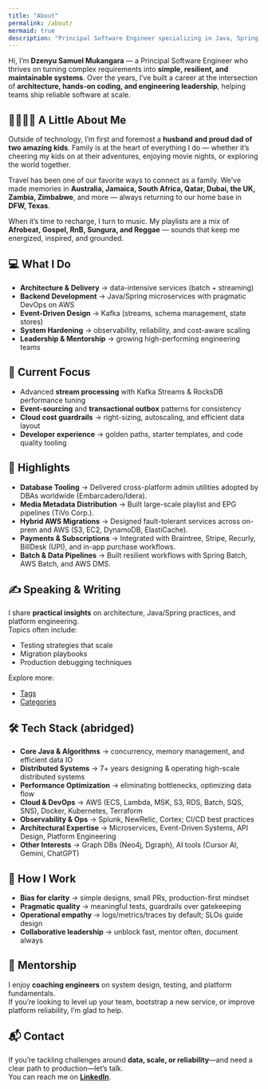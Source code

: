 ```yaml
---
title: "About"
permalink: /about/
mermaid: true
description: "Principal Software Engineer specializing in Java, Spring, Kafka, AWS, and building resilient, high-throughput microservices"
---
```


Hi, I’m **Dzenyu Samuel Mukangara** — a Principal Software Engineer who thrives on turning complex requirements into **simple, resilient, and maintainable systems**. Over the years, I’ve built a career at the intersection of **architecture, hands-on coding, and engineering leadership**, helping teams ship reliable software at scale.

## 👨‍👩‍👧‍👦 A Little About Me
Outside of technology, I’m first and foremost a **husband and proud dad of two amazing kids**. Family is at the heart of everything I do — whether it’s cheering my kids on at their adventures, enjoying movie nights, or exploring the world together.  

Travel has been one of our favorite ways to connect as a family. We’ve made memories in **Australia, Jamaica, South Africa, Qatar, Dubai, the UK, Zambia, Zimbabwe**, and more — always returning to our home base in **DFW, Texas**.  

When it’s time to recharge, I turn to music. My playlists are a mix of **Afrobeat, Gospel, RnB, Sungura, and Reggae** — sounds that keep me energized, inspired, and grounded.

## 💻 What I Do
- **Architecture & Delivery** → data-intensive services (batch + streaming)  
- **Backend Development** → Java/Spring microservices with pragmatic DevOps on AWS  
- **Event-Driven Design** → Kafka (streams, schema management, state stores)  
- **System Hardening** → observability, reliability, and cost-aware scaling  
- **Leadership & Mentorship** → growing high-performing engineering teams  


## 🎯 Current Focus
- Advanced **stream processing** with Kafka Streams & RocksDB performance tuning  
- **Event-sourcing** and **transactional outbox** patterns for consistency  
- **Cloud cost guardrails** → right-sizing, autoscaling, and efficient data layout  
- **Developer experience** → golden paths, starter templates, and code quality tooling  

## 🚀 Highlights
- **Database Tooling** → Delivered cross-platform admin utilities adopted by DBAs worldwide (Embarcadero/Idera).  
- **Media Metadata Distribution** → Built large-scale playlist and EPG pipelines (TiVo Corp.).  
- **Hybrid AWS Migrations** → Designed fault-tolerant services across on-prem and AWS (S3, EC2, DynamoDB, ElastiCache).  
- **Payments & Subscriptions** → Integrated with Braintree, Stripe, Recurly, BillDesk (UPI), and in-app purchase workflows.  
- **Batch & Data Pipelines** → Built resilient workflows with Spring Batch, AWS Batch, and AWS DMS.  

## ✍️ Speaking & Writing
I share **practical insights** on architecture, Java/Spring practices, and platform engineering.  
Topics often include:  
- Testing strategies that scale  
- Migration playbooks  
- Production debugging techniques  

Explore more:  
- [Tags](/tags/)  
- [Categories](/categories/)  

## 🛠 Tech Stack (abridged)
- **Core Java & Algorithms** → concurrency, memory management, and efficient data IO  
- **Distributed Systems** → 7+ years designing & operating high-scale distributed systems  
- **Performance Optimization** → eliminating bottlenecks, optimizing data flow  
- **Cloud & DevOps** → AWS (ECS, Lambda, MSK, S3, RDS, Batch, SQS, SNS), Docker, Kubernetes, Terraform  
- **Observability & Ops** → Splunk, NewRelic, Cortex; CI/CD best practices  
- **Architectural Expertise** → Microservices, Event-Driven Systems, API Design, Platform Engineering  
- **Other Interests** → Graph DBs (Neo4j, Dgraph), AI tools (Cursor AI, Gemini, ChatGPT)  

## 🧭 How I Work
- **Bias for clarity** → simple designs, small PRs, production-first mindset  
- **Pragmatic quality** → meaningful tests, guardrails over gatekeeping  
- **Operational empathy** → logs/metrics/traces by default; SLOs guide design  
- **Collaborative leadership** → unblock fast, mentor often, document always  

## 🤝 Mentorship
I enjoy **coaching engineers** on system design, testing, and platform fundamentals.  
If you’re looking to level up your team, bootstrap a new service, or improve platform reliability, I’m glad to help.  

## 📬 Contact
If you’re tackling challenges around **data, scale, or reliability**—and need a clear path to production—let’s talk.  
You can reach me on **[LinkedIn](https://www.linkedin.com/)**.  
